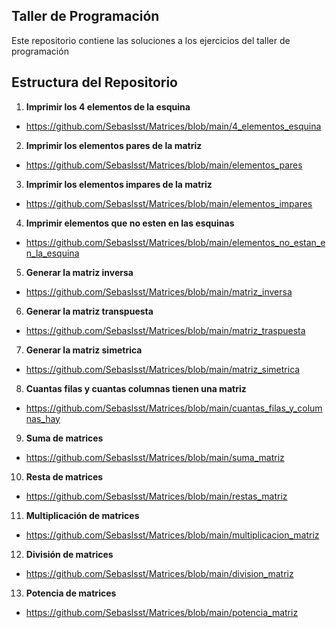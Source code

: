 ## Taller de Programación 
Este repositorio contiene las soluciones a los ejercicios del taller de programación

## Estructura del Repositorio 
1. **Imprimir los 4 elementos de la esquina**
- https://github.com/Sebaslsst/Matrices/blob/main/4_elementos_esquina
2. **Imprimir los elementos pares de la matriz**
- https://github.com/Sebaslsst/Matrices/blob/main/elementos_pares
3. **Imprimir los elementos impares de la matriz**
- https://github.com/Sebaslsst/Matrices/blob/main/elementos_impares
4. **Imprimir elementos que no esten en las esquinas**
- https://github.com/Sebaslsst/Matrices/blob/main/elementos_no_estan_en_la_esquina
5. **Generar la matriz inversa**
- https://github.com/Sebaslsst/Matrices/blob/main/matriz_inversa
6. **Generar la matriz transpuesta**
- https://github.com/Sebaslsst/Matrices/blob/main/matriz_traspuesta
7. **Generar la matriz simetrica**
- https://github.com/Sebaslsst/Matrices/blob/main/matriz_simetrica
8. **Cuantas filas y cuantas columnas tienen una matriz**
- https://github.com/Sebaslsst/Matrices/blob/main/cuantas_filas_y_columnas_hay
9. **Suma de matrices**
- https://github.com/Sebaslsst/Matrices/blob/main/suma_matriz
10. **Resta de matrices**
- https://github.com/Sebaslsst/Matrices/blob/main/restas_matriz
11. **Multiplicación de matrices**
- https://github.com/Sebaslsst/Matrices/blob/main/multiplicacion_matriz
12. **División de matrices**
- https://github.com/Sebaslsst/Matrices/blob/main/division_matriz
13. **Potencia de matrices**
- https://github.com/Sebaslsst/Matrices/blob/main/potencia_matriz

